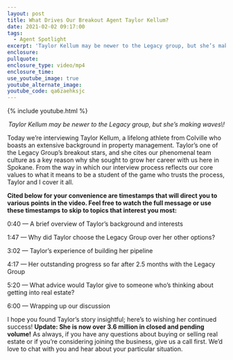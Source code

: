 ```yaml
---
layout: post
title: What Drives Our Breakout Agent Taylor Kellum?
date: 2021-02-02 09:17:00
tags:
  - Agent Spotlight
excerpt: 'Taylor Kellum may be newer to the Legacy group, but she’s making waves!'
enclosure:
pullquote:
enclosure_type: video/mp4
enclosure_time:
use_youtube_image: true
youtube_alternate_image:
youtube_code: qa6zaehksjc
---
```


{% include youtube.html %}

<p style="text-align: center;"><em>Taylor Kellum may be newer to the Legacy group, but she’s making waves\!</em></p>

Today we’re interviewing Taylor Kellum, a lifelong athlete from Colville who boasts an extensive background in property management. Taylor’s one of the Legacy Group’s breakout stars, and she cites our phenomenal team culture as a key reason why she sought to grow her career with us here in Spokane. From the way in which our interview process reflects our core values to what it means to be a student of the game who trusts the process, Taylor and I cover it all.

**Cited below for your convenience are timestamps that will direct you to various points in the video. Feel free to watch the full message or use these timestamps to skip to topics that interest you most:&nbsp;**

0:40 — A brief overview of Taylor’s background and interests&nbsp;

1:47 — Why did Taylor choose the Legacy Group over her other options?&nbsp;

3:02 — Taylor’s experience of building her pipeline&nbsp;

4:17 — Her outstanding progress so far after 2.5 months with the Legacy Group&nbsp;

5:20 — What advice would Taylor give to someone who’s thinking about getting into real estate?

6:00 — Wrapping up our discussion

I hope you found Taylor’s story insightful; here’s to wishing her continued success\! **Update: She is now over 3.6 million in closed and pending volume\!** As always, if you have any questions about buying or selling real estate or if you’re considering joining the business, give us a call first. We’d love to chat with you and hear about your particular situation.
